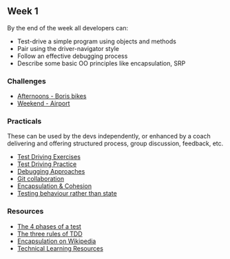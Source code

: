## Week 1

By the end of the week all developers can:

- Test-drive a simple program using objects and methods
- Pair using the driver-navigator style
- Follow an effective debugging process
- Describe some basic OO principles like encapsulation, SRP

### Challenges

- [Afternoons - Boris bikes](https://github.com/makersacademy/course/blob/master/boris_bikes/0_challenge_map.md)
- [Weekend - Airport](https://github.com/makersacademy/airport_challenge)

### Practicals

These can be used by the devs independently, or enhanced by a coach delivering and offering structured process, group discussion, feedback, etc.

- [Test Driving Exercises](https://github.com/makersacademy/skills-workshops/blob/master/practicals/test_driving.md)
- [Test Driving Practice](https://github.com/makersacademy/birthdays)
- [Debugging Approaches](https://github.com/makersacademy/skills-workshops/blob/master/practicals/debugging/debugging_approaches.md)
- [Git collaboration](https://github.com/makersacademy/skills-workshops/blob/master/practicals/git_collaboration.md)
- [Encapsulation & Cohesion](https://github.com/makersacademy/skills-workshops/blob/master/practicals/object_oriented_design/encapsulation.md)
- [Testing behaviour rather than state](https://github.com/makersacademy/skills-workshops/blob/master/practicals/testing/behaviour_not_state.md)

### Resources

- [The 4 phases of a test](https://robots.thoughtbot.com/four-phase-test)
- [The three rules of TDD](http://butunclebob.com/ArticleS.UncleBob.TheThreeRulesOfTdd)
- [Encapsulation on Wikipedia](https://en.wikipedia.org/wiki/Encapsulation_(computer_programming))
- [Technical Learning Resources](https://airtable.com/shrIlMSX4PrGxuSfT/tblokmw6yNUO75ge6?blocks=hide)

